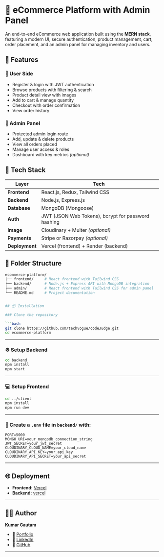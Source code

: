 # 🛒 eCommerce Platform with Admin Panel

An end-to-end eCommerce web application built using the **MERN stack**, featuring a modern UI, secure authentication, product management, cart, order placement, and an admin panel for managing inventory and users.

## 🚀 Features

### 👥 User Side
- Register & login with JWT authentication
- Browse products with filtering & search
- Product detail view with images
- Add to cart & manage quantity
- Checkout with order confirmation
- View order history

### 🔐 Admin Panel
- Protected admin login route
- Add, update & delete products
- View all orders placed
- Manage user access & roles
- Dashboard with key metrics *(optional)*

## 🧰 Tech Stack

| Layer       | Tech                                                                 |
|-------------|----------------------------------------------------------------------|
| **Frontend**| React.js, Redux, Tailwind CSS                                        |
| **Backend** | Node.js, Express.js                                                  |
| **Database**| MongoDB (Mongoose)                                                   |
| **Auth**    | JWT (JSON Web Tokens), bcrypt for password hashing                   |
| **Image**   | Cloudinary + Multer *(optional)*                                     |
| **Payments**| Stripe or Razorpay *(optional)*                                      |
| **Deployment**| Vercel (frontend) + Render (backend)                               |

## 📁 Folder Structure

```bash
ecommerce-platform/
├── frontend/     # React frontend with Tailwind CSS
├── backend/      # Node.js + Express API with MongoDB integration
├── admin/        # React frontend with Tailwind CSS for admin panel
└── README.md     # Project documentation


## 📦 Installation

### Clone the repository

```bash
git clone https://github.com/techvogue/codeJudge.git
cd ecommerce-platform
```

---

### ⚙️ Setup Backend

```bash
cd backend
npm install
npm start
```

---

### 💻 Setup Frontend

```bash
cd ../client
npm install
npm run dev
```

---

### 🔐 Create a `.env` file in `backend/` with:

```env
PORT=5000
MONGO_URI=your_mongodb_connection_string
JWT_SECRET=your_jwt_secret
CLOUDINARY_CLOUD_NAME=your_cloud_name
CLOUDINARY_API_KEY=your_api_key
CLOUDINARY_API_SECRET=your_api_secret
```

---

## 🌐 Deployment

- **Frontend:** [Vercel](https://ecommerce-s4qd.vercel.app/)
- **Backend:** [vercel](https://ecommerce-livid-seven-31.vercel.app/)



---

## 🧑‍💻 Author

**Kumar Gautam**

- 🔗 [Portfolio](https://k-gautam.vercel.app/)
- 💼 [LinkedIn](https://www.linkedin.com/in/kumar-gautam-7b331b287)
- 🐙 [GitHub](https://github.com/techvogue)

---
